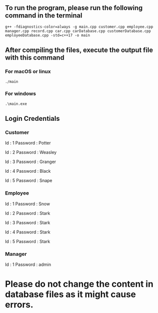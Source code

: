 ## To run the program, please run the following command in the terminal
`g++ -fdiagnostics-color=always -g main.cpp customer.cpp employee.cpp manager.cpp record.cpp car.cpp carDatabase.cpp customerDatabase.cpp employeeDatabase.cpp -std=c++17 -o main`

## After compiling the files, execute the output file with this command 

### For macOS or linux

`./main`

### For windows

`.\main.exe`

## Login Credentials

### Customer

Id : 1
Password : Potter

Id : 2
Password : Weasley

Id : 3
Password : Granger

Id : 4
Password : Black

Id : 5
Password : Snape

### Employee

Id : 1
Password : Snow

Id : 2
Password : Stark

Id : 3
Password : Stark

Id : 4
Password : Stark

Id : 5
Password : Stark

### Manager

Id : 1
Password : admin

# Please do not change the content in database files as it might cause errors.